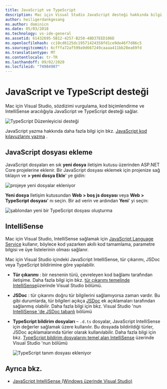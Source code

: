 ```yaml
---
title: JavaScript ve TypeScript
description: Mac için Visual Studio JavaScript desteği hakkında bilgi
author: heiligerdankgesang
ms.author: dominicn
ms.date: 05/03/2018
ms.technology: vs-ide-general
ms.assetid: 61432695-5B12-4257-B250-48D37EED106D
ms.openlocfilehash: cc10cd6125dc19571424358fd1ce9de46f7d86c5
ms.sourcegitcommit: 6cfffa72af599a9d667249caaaa411bb28ea69fd
ms.translationtype: MT
ms.contentlocale: tr-TR
ms.lasthandoff: 09/02/2020
ms.locfileid: "74984907"
---
```

# <a name="javascript-and-typescript-support"></a>JavaScript ve TypeScript desteği

Mac için Visual Studio, sözdizimi vurgulama, kod biçimlendirme ve IntelliSense aracılığıyla JavaScript ve TypeScript desteği sağlar.

![TypeScript Düzenleyicisi desteği](https://msdnshared.blob.core.windows.net/media/2018/03/TypeScript-editor.gif)

JavaScript yazma hakkında daha fazla bilgi için bkz. [JavaScript kod kılavuzlarını yazma](/scripting/javascript/writing-javascript-code) .

## <a name="adding-a-javascript-file"></a>JavaScript dosyası ekleme

JavaScript dosyaları en sık **yeni dosya** iletişim kutusu üzerinden ASP.NET Core projelerine eklenir. Bir JavaScript dosyası eklemek için projenize sağ tıklayın ve **> yeni dosya Ekle**' ye gidin:

![projeye yeni dosyalar ekleniyor](media/javascript-image1.png)

**Yeni dosya** Iletişim kutusundan **Web > boş js dosyası** veya **Web > TypeScript dosyası**' nı seçin. Bir ad verin ve ardından **Yeni**' yi seçin:

![şablondan yeni bir TypeScript dosyası oluşturma](media/javascript-image2.png)

## <a name="intellisense"></a>IntelliSense

Mac için Visual Studio, IntelliSense sağlamak için [JavaScript Language Service](/visualstudio/ide/javascript-intellisense) kullanır, böylece kod yazarken akıllı kod tamamlama, parametre bilgisi ve üye listelerinin olması sağlanır.

Mac için Visual Studio içindeki JavaScript IntelliSense, tür çıkarımı, JSDoc veya TypeScript bildirimine göre yapılabilir.

- **Tür çıkarımı** : bir nesnenin türü, çevreleyen kod bağlamı tarafından iletişime. Daha fazla bilgi için bkz. [tür çıkarımı temelinde IntelliSense](/visualstudio/ide/javascript-intellisense#intellisense-based-on-type-inference)üzerinde Visual Studio bölümü.
- **JSDoc** : tür çıkarımı doğru tür bilgilerini sağlamıyorsa zaman vardır. Bu gibi durumlarda, tür bilgileri açıkça [JSDoc](https://jsdoc.app/about-getting-started.html) ek açıklamaları tarafından sağlanmış olabilir. Daha fazla bilgi için bkz. Visual Studio 'nun [IntelliSense 'de JSDoc tabanlı](/visualstudio/ide/javascript-intellisense#intellisense-based-on-jsdoc) bölümü
- **TypeScript bildirim dosyaları** – `.d.ts` dosyalar, JavaScript IntelliSense için değerler sağlamak üzere kullanılır. Bu dosyada bildirildiği türler, JSDoc açıklamalarında türler olarak kullanılabilir. Daha fazla bilgi için bkz. [TypeScript bildirim dosyalarını temel alan IntelliSense](/visualstudio/ide/javascript-intellisense#intellisense-based-on-typescript-declaration-files) üzerinde Visual Studio 'nun bölümü

    ![TypeScript tanım dosyası ekleniyor](media/javascript-image3.png)

## <a name="see-also"></a>Ayrıca bkz.

- [JavaScript IntelliSense (Windows üzerinde Visual Studio)](/visualstudio/ide/javascript-intellisense)
